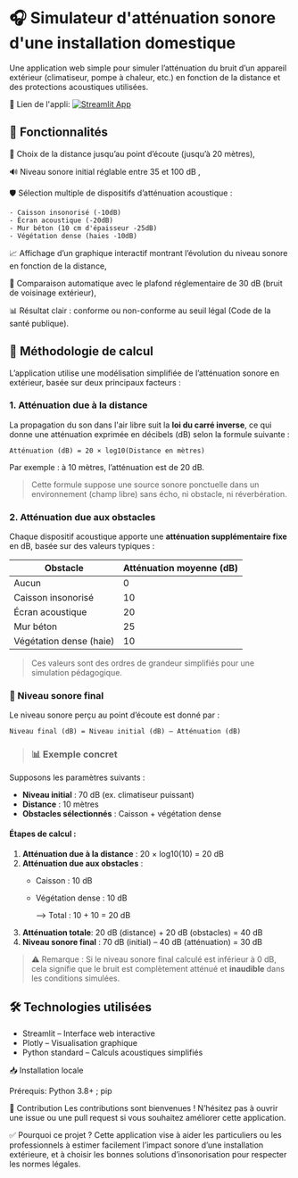 # 🎧 Simulateur d'atténuation sonore d'une installation domestique
Une application web simple pour simuler l’atténuation du bruit d’un appareil extérieur (climatiseur, pompe à chaleur, etc.) en fonction de la distance et des protections acoustiques utilisées.

🔗 Lien de l'appli: [![Streamlit App](https://static.streamlit.io/badges/streamlit_badge_black_white.svg)](https://simulateur-attenuation-sonore-installation-domestique.streamlit.app/)

## 🌟 Fonctionnalités

📏 Choix de la distance jusqu’au point d’écoute (jusqu’à 20 mètres),

🔊 Niveau sonore initial réglable entre 35 et 100 dB ,

🛡️ Sélection multiple de dispositifs d’atténuation acoustique :

    - Caisson insonorisé (-10dB)
    - Écran acoustique (-20dB)
    - Mur béton (10 cm d'épaisseur -25dB)
    - Végétation dense (haies -10dB)
    
📈 Affichage d’un graphique interactif montrant l’évolution du niveau sonore en fonction de la distance,

🚦 Comparaison automatique avec le plafond réglementaire de 30 dB (bruit de voisinage extérieur),

📊 Résultat clair : conforme ou non-conforme au seuil légal (Code de la santé publique).

## 🧮 Méthodologie de calcul
L’application utilise une modélisation simplifiée de l’atténuation sonore en extérieur, basée sur deux principaux facteurs :

### 1. **Atténuation due à la distance**
La propagation du son dans l'air libre suit la **loi du carré inverse**, ce qui donne une atténuation exprimée en décibels (dB) selon la formule suivante :

    Atténuation (dB) = 20 × log10(Distance en mètres)
        
Par exemple : à 10 mètres, l’atténuation est de 20 dB. 

> Cette formule suppose une source sonore ponctuelle dans un environnement (champ libre) sans écho, ni obstacle, ni réverbération.
>

### 2. **Atténuation due aux obstacles**

Chaque dispositif acoustique apporte une **atténuation supplémentaire fixe** en dB, basée sur des valeurs typiques :

| Obstacle                 | Atténuation moyenne (dB) |
|--------------------------|---------------------------|
| Aucun                    | 0                         |
| Caisson insonorisé       | 10                        |
| Écran acoustique         | 20                        |
| Mur béton                | 25                        |
| Végétation dense (haie)  | 10                        |

> Ces valeurs sont des ordres de grandeur simplifiés pour une simulation pédagogique.


### 🧮 Niveau sonore final

Le niveau sonore perçu au point d’écoute est donné par :

    Niveau final (dB) = Niveau initial (dB) – Atténuation (dB)

> ### 📊 Exemple concret

Supposons les paramètres suivants :
- **Niveau initial** : 70 dB (ex. climatiseur puissant)
- **Distance** : 10 mètres
- **Obstacles sélectionnés** : Caisson + végétation dense

#### Étapes de calcul :
1. **Atténuation due à la distance** :
    20 × log10(10) = 20 dB
2. **Atténuation due aux obstacles** :
    + Caisson : 10 dB
    + Végétation dense : 10 dB
      
        --> Total : 10 + 10 = 20 dB
3. **Atténuation totale**:
    20 dB (distance) + 20 dB (obstacles) = 40 dB
4. **Niveau sonore final** :
    70 dB (initial) – 40 dB (atténuation) = 30 dB

> ⚠️ Remarque : Si le niveau sonore final calculé est inférieur à 0 dB, cela signifie que le bruit est complètement atténué et **inaudible** dans les conditions simulées.

## 🛠 Technologies utilisées
  - Streamlit – Interface web interactive
  - Plotly – Visualisation graphique
  - Python standard – Calculs acoustiques simplifiés

📥 Installation locale

Prérequis:
Python 3.8+ ; 
pip

🤝 Contribution
Les contributions sont bienvenues !
N’hésitez pas à ouvrir une issue ou une pull request si vous souhaitez améliorer cette application.

✅ Pourquoi ce projet ?
Cette application vise à aider les particuliers ou les professionnels à estimer facilement l’impact sonore d’une installation extérieure, et à choisir les bonnes solutions d’insonorisation pour respecter les normes légales.
